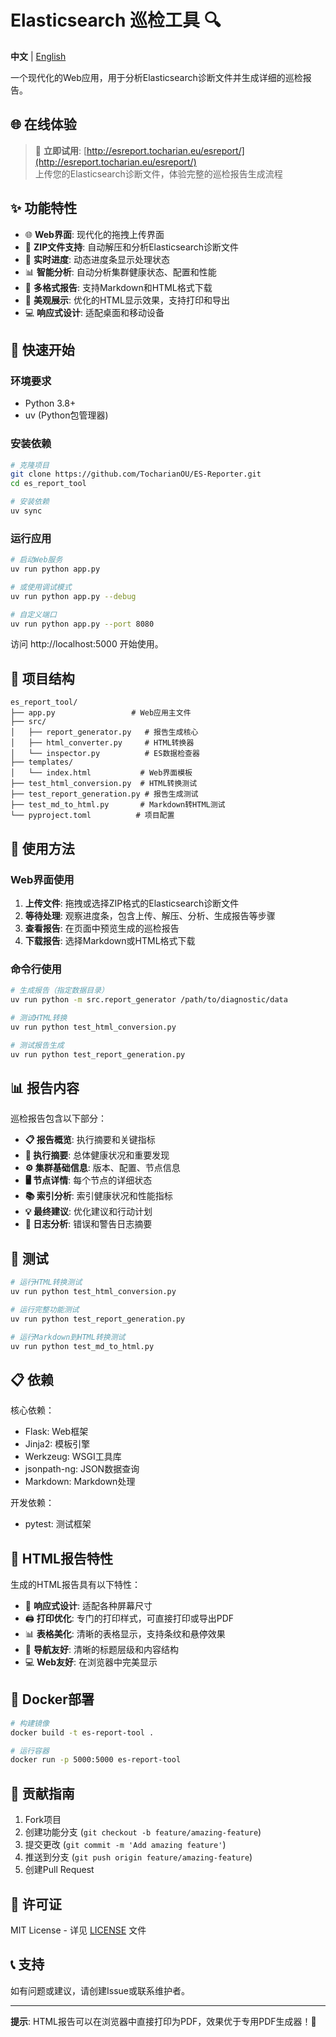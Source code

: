 # Elasticsearch 巡检工具 🔍

**中文** | [English](README.md)

一个现代化的Web应用，用于分析Elasticsearch诊断文件并生成详细的巡检报告。

## 🌐 在线体验

> 🚀 **立即试用**: [http://esreport.tocharian.eu/esreport/](http://esreport.tocharian.eu/esreport/)  
> 上传您的Elasticsearch诊断文件，体验完整的巡检报告生成流程

## ✨ 功能特性

- 🌐 **Web界面**: 现代化的拖拽上传界面
- 📁 **ZIP文件支持**: 自动解压和分析Elasticsearch诊断文件  
- 🔄 **实时进度**: 动态进度条显示处理状态
- 📊 **智能分析**: 自动分析集群健康状态、配置和性能
- 📄 **多格式报告**: 支持Markdown和HTML格式下载
- 🎨 **美观展示**: 优化的HTML显示效果，支持打印和导出
- 💻 **响应式设计**: 适配桌面和移动设备

## 🚀 快速开始

### 环境要求

- Python 3.8+
- uv (Python包管理器)

### 安装依赖

```bash
# 克隆项目
git clone https://github.com/TocharianOU/ES-Reporter.git
cd es_report_tool

# 安装依赖
uv sync
```

### 运行应用

```bash
# 启动Web服务
uv run python app.py

# 或使用调试模式
uv run python app.py --debug

# 自定义端口
uv run python app.py --port 8080
```

访问 http://localhost:5000 开始使用。

## 📁 项目结构

```
es_report_tool/
├── app.py                 # Web应用主文件
├── src/
│   ├── report_generator.py   # 报告生成核心
│   ├── html_converter.py     # HTML转换器
│   └── inspector.py          # ES数据检查器
├── templates/
│   └── index.html           # Web界面模板
├── test_html_conversion.py  # HTML转换测试
├── test_report_generation.py # 报告生成测试
├── test_md_to_html.py       # Markdown转HTML测试
└── pyproject.toml          # 项目配置
```

## 🔧 使用方法

### Web界面使用

1. **上传文件**: 拖拽或选择ZIP格式的Elasticsearch诊断文件
2. **等待处理**: 观察进度条，包含上传、解压、分析、生成报告等步骤
3. **查看报告**: 在页面中预览生成的巡检报告
4. **下载报告**: 选择Markdown或HTML格式下载

### 命令行使用

```bash
# 生成报告（指定数据目录）
uv run python -m src.report_generator /path/to/diagnostic/data

# 测试HTML转换
uv run python test_html_conversion.py

# 测试报告生成
uv run python test_report_generation.py
```

## 📊 报告内容

巡检报告包含以下部分：

- **📋 报告概览**: 执行摘要和关键指标
- **🎯 执行摘要**: 总体健康状况和重要发现  
- **⚙️ 集群基础信息**: 版本、配置、节点信息
- **🖥️ 节点详情**: 每个节点的详细状态
- **📚 索引分析**: 索引健康状况和性能指标
- **💡 最终建议**: 优化建议和行动计划
- **📝 日志分析**: 错误和警告日志摘要

## 🧪 测试

```bash
# 运行HTML转换测试
uv run python test_html_conversion.py

# 运行完整功能测试
uv run python test_report_generation.py

# 运行Markdown到HTML转换测试
uv run python test_md_to_html.py
```

## 📋 依赖

核心依赖：
- Flask: Web框架
- Jinja2: 模板引擎  
- Werkzeug: WSGI工具库
- jsonpath-ng: JSON数据查询
- Markdown: Markdown处理

开发依赖：
- pytest: 测试框架

## 🎨 HTML报告特性

生成的HTML报告具有以下特性：

- 📱 **响应式设计**: 适配各种屏幕尺寸
- 🖨️ **打印优化**: 专门的打印样式，可直接打印或导出PDF
- 📊 **表格美化**: 清晰的表格显示，支持条纹和悬停效果
- 🎯 **导航友好**: 清晰的标题层级和内容结构
- 💻 **Web友好**: 在浏览器中完美显示

## 🐳 Docker部署

```bash
# 构建镜像
docker build -t es-report-tool .

# 运行容器
docker run -p 5000:5000 es-report-tool
```

## 🤝 贡献指南

1. Fork项目
2. 创建功能分支 (`git checkout -b feature/amazing-feature`)
3. 提交更改 (`git commit -m 'Add amazing feature'`)
4. 推送到分支 (`git push origin feature/amazing-feature`)
5. 创建Pull Request

## 📄 许可证

MIT License - 详见 [LICENSE](LICENSE) 文件

## 📞 支持

如有问题或建议，请创建Issue或联系维护者。

---

**提示**: HTML报告可以在浏览器中直接打印为PDF，效果优于专用PDF生成器！🎯